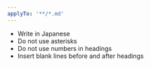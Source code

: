```yaml
---
applyTo: '**/*.md'
---
```


- Write in Japanese
- Do not use asterisks
- Do not use numbers in headings
- Insert blank lines before and after headings
